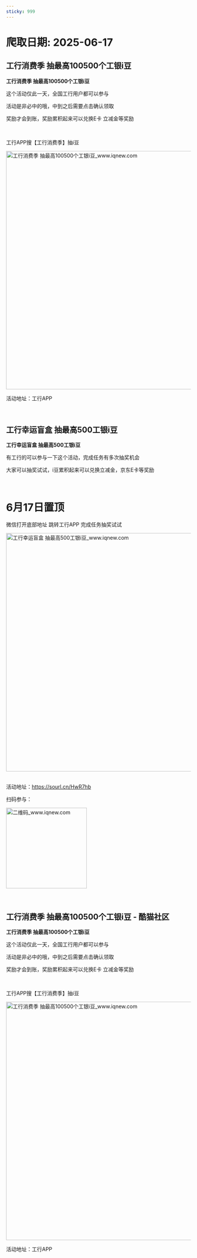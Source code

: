 ```yaml
---
sticky: 999
---
```

# 爬取日期: 2025-06-17
## 工行消费季 抽最高100500个工银i豆

<p><strong>工行消费季 抽最高100500个工银i豆</strong></p>
<p>这个活动仅此一天，全国工行用户都可以参与</p>
<p>活动是非必中的哦，中到之后需要点击确认领取</p>
<p>奖励才会到账，奖励累积起来可以兑换E卡 立减金等奖励</p>
<p>&nbsp;</p>
<p>工行APP搜【工行消费季】抽i豆</p>
<p><img alt="工行消费季 抽最高100500个工银i豆_www.iqnew.com" src="https://image.smallfawn.work/?url=https://img.iqnew.com/d/file/p/2025/06/17/cc6c2f9eba147b8ee0b45fb9451bb125.jpg" style="width: 650px; *//* height: 711px;" referrerpolicy="no-referrer"></p>
<p>活动地址：工行APP</p><br>
                    
                    
                

## 工行幸运盲盒 抽最高500工银i豆

<p><strong>工行幸运盲盒 抽最高500工银i豆</strong></p>
<p>有工行的可以参与一下这个活动，完成任务有多次抽奖机会</p>
<p>大家可以抽奖试试，i豆累积起来可以兑换立减金，京东E卡等奖励</p>
<p>&nbsp;</p>
<h1>6月17日置顶</h1>
<p>微信打开底部地址 跳转工行APP 完成任务抽奖试试</p>
<p><img alt="工行幸运盲盒 抽最高500工银i豆_www.iqnew.com" src="https://image.smallfawn.work/?url=https://img.iqnew.com/d/file/p/2025/06/16/25048d813d85123cb86c6b11e8c78ba8.jpg" style="width: 650px; *//* height: 711px;" referrerpolicy="no-referrer"></p>
<p><br>活动地址：<a target="_blank" href="https://sourl.cn/HwR7hb">https://sourl.cn/HwR7hb</a></p>
<p>扫码参与：</p>
<p><img alt="二维码_www.iqnew.com" src="https://image.smallfawn.work/?url=https://img.iqnew.com/d/file/p/2025/06/16/751828982960f3638cbb382e7913a4b7.jpg" style="width: 220px; *//* height: 221px;" referrerpolicy="no-referrer"></p><br>
                    
                    
                

## 工行消费季 抽最高100500个工银i豆 - 酷猫社区
<p><strong>工行消费季 抽最高100500个工银i豆</strong></p> 
<p>这个活动仅此一天，全国工行用户都可以参与</p> 
<p>活动是非必中的哦，中到之后需要点击确认领取</p> 
<p>奖励才会到账，奖励累积起来可以兑换E卡 立减金等奖励</p> 
<p>&nbsp;</p> 
<p>工行APP搜【工行消费季】抽i豆</p> 
<p></p><div class="el-image"><img alt="工行消费季 抽最高100500个工银i豆_www.iqnew.com" src="https://image.smallfawn.work/?url=https://img.iqnew.com/d/file/p/2025/06/17/cc6c2f9eba147b8ee0b45fb9451bb125.jpg" style="width: 650px; *//* height: 711px;" class="el-image__inner el-image__preview" referrerpolicy="no-referrer"></div><p></p> 
<p>活动地址：工行APP</p>
<br>

